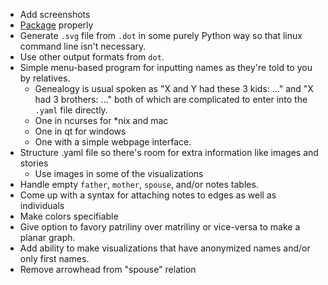 - Add screenshots
- [Package][] properly
- Generate `.svg` file from `.dot` in some purely Python way so that
  linux command line isn't necessary.
- Use other output formats from `dot`.
- Simple menu-based program for inputting names as they're
  told to you by relatives.
  - Genealogy is usual spoken as "X and Y had these 3 kids: ..." and
    "X had 3 brothers: ..." both of which are complicated to enter
    into the `.yaml` file directly.
  - One in ncurses for *nix and mac
  - One in qt for windows
  - One with a simple webpage interface.
- Structure .yaml file so there's room for extra information like
  images and stories
  - Use images in some of the visualizations
- Handle empty `father`, `mother`, `spouse`, and/or notes tables.
- Come up with a syntax for attaching notes to edges as well as individuals
- Make colors specifiable
- Give option to favory patriliny over matriliny or vice-versa
  to make a planar graph.
- Add ability to make visualizations that have anonymized names
  and/or only first names.
- Remove arrowhead from "spouse" relation

[Package]: http://blog.ionelmc.ro/2015/02/24/the-problem-with-packaging-in-python/
